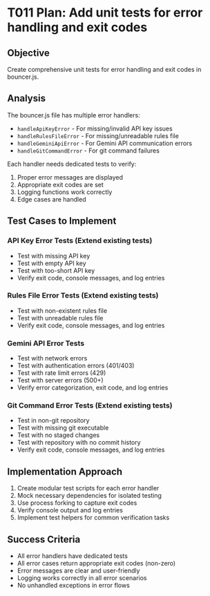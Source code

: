 # T011 Plan: Add unit tests for error handling and exit codes

## Objective
Create comprehensive unit tests for error handling and exit codes in bouncer.js.

## Analysis
The bouncer.js file has multiple error handlers:
- `handleApiKeyError` - For missing/invalid API key issues
- `handleRulesFileError` - For missing/unreadable rules file
- `handleGeminiApiError` - For Gemini API communication errors
- `handleGitCommandError` - For git command failures

Each handler needs dedicated tests to verify:
1. Proper error messages are displayed
2. Appropriate exit codes are set
3. Logging functions work correctly
4. Edge cases are handled

## Test Cases to Implement

### API Key Error Tests (Extend existing tests)
- Test with missing API key
- Test with empty API key
- Test with too-short API key
- Verify exit code, console messages, and log entries

### Rules File Error Tests (Extend existing tests)
- Test with non-existent rules file
- Test with unreadable rules file
- Verify exit code, console messages, and log entries

### Gemini API Error Tests
- Test with network errors
- Test with authentication errors (401/403)
- Test with rate limit errors (429)
- Test with server errors (500+)
- Verify error categorization, exit code, and log entries

### Git Command Error Tests (Extend existing tests)
- Test in non-git repository
- Test with missing git executable
- Test with no staged changes
- Test with repository with no commit history
- Verify exit code, console messages, and log entries

## Implementation Approach
1. Create modular test scripts for each error handler
2. Mock necessary dependencies for isolated testing
3. Use process forking to capture exit codes
4. Verify console output and log entries
5. Implement test helpers for common verification tasks

## Success Criteria
- All error handlers have dedicated tests
- All error cases return appropriate exit codes (non-zero)
- Error messages are clear and user-friendly
- Logging works correctly in all error scenarios
- No unhandled exceptions in error flows